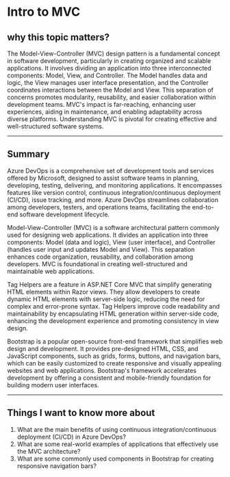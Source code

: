 # Intro to MVC

## why this topic matters?

The Model-View-Controller (MVC) design pattern is a fundamental concept in software development, particularly in creating organized and scalable applications. It involves dividing an application into three interconnected components: Model, View, and Controller. The Model handles data and logic, the View manages user interface presentation, and the Controller coordinates interactions between the Model and View. This separation of concerns promotes modularity, reusability, and easier collaboration within development teams. MVC's impact is far-reaching, enhancing user experiences, aiding in maintenance, and enabling adaptability across diverse platforms. Understanding MVC is pivotal for creating effective and well-structured software systems.

---

## Summary

Azure DevOps is a comprehensive set of development tools and services offered by Microsoft, designed to assist software teams in planning, developing, testing, delivering, and monitoring applications. It encompasses features like version control, continuous integration/continuous deployment (CI/CD), issue tracking, and more. Azure DevOps streamlines collaboration among developers, testers, and operations teams, facilitating the end-to-end software development lifecycle.

Model-View-Controller (MVC) is a software architectural pattern commonly used for designing web applications. It divides an application into three components: Model (data and logic), View (user interface), and Controller (handles user input and updates Model and View). This separation enhances code organization, reusability, and collaboration among developers. MVC is foundational in creating well-structured and maintainable web applications.

Tag Helpers are a feature in ASP.NET Core MVC that simplify generating HTML elements within Razor views. They allow developers to create dynamic HTML elements with server-side logic, reducing the need for complex and error-prone syntax. Tag Helpers improve code readability and maintainability by encapsulating HTML generation within server-side code, enhancing the development experience and promoting consistency in view design.

Bootstrap is a popular open-source front-end framework that simplifies web design and development. It provides pre-designed HTML, CSS, and JavaScript components, such as grids, forms, buttons, and navigation bars, which can be easily customized to create responsive and visually appealing websites and web applications. Bootstrap's framework accelerates development by offering a consistent and mobile-friendly foundation for building modern user interfaces.

---

## Things I want to know more about

1. What are the main benefits of using continuous integration/continuous deployment (CI/CD) in Azure DevOps?
2. What are some real-world examples of applications that effectively use the MVC architecture?
3. What are some commonly used components in Bootstrap for creating responsive navigation bars?